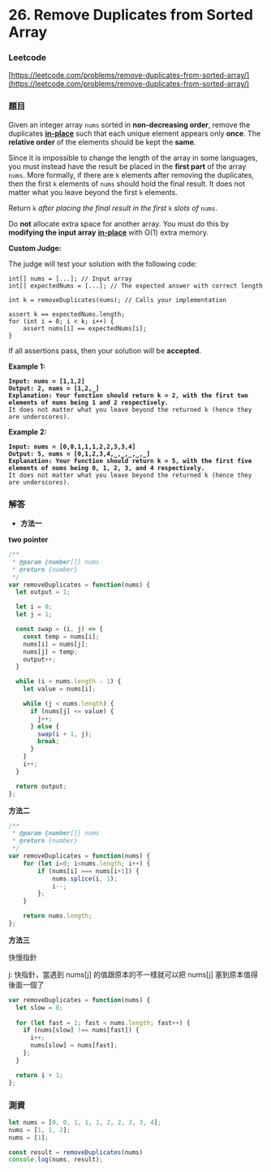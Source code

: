 # 26. Remove Duplicates from Sorted Array

### Leetcode

[https://leetcode.com/problems/remove-duplicates-from-sorted-array/](https://leetcode.com/problems/remove-duplicates-from-sorted-array/)

### 題目

Given an integer array `nums` sorted in **non-decreasing order**, remove the duplicates [**in-place**](https://en.wikipedia.org/wiki/In-place\_algorithm) such that each unique element appears only **once**. The **relative order** of the elements should be kept the **same**.

Since it is impossible to change the length of the array in some languages, you must instead have the result be placed in the **first part** of the array `nums`. More formally, if there are `k` elements after removing the duplicates, then the first `k` elements of `nums` should hold the final result. It does not matter what you leave beyond the first `k` elements.

Return `k` _after placing the final result in the first_ `k` _slots of_ `nums`.

Do **not** allocate extra space for another array. You must do this by **modifying the input array** [**in-place**](https://en.wikipedia.org/wiki/In-place\_algorithm) with O(1) extra memory.

**Custom Judge:**

The judge will test your solution with the following code:

```
int[] nums = [...]; // Input array
int[] expectedNums = [...]; // The expected answer with correct length

int k = removeDuplicates(nums); // Calls your implementation

assert k == expectedNums.length;
for (int i = 0; i < k; i++) {
    assert nums[i] == expectedNums[i];
}
```

If all assertions pass, then your solution will be **accepted**.

&#x20;

**Example 1:**

<pre><code><strong>Input: nums = [1,1,2]
</strong><strong>Output: 2, nums = [1,2,_]
</strong><strong>Explanation: Your function should return k = 2, with the first two elements of nums being 1 and 2 respectively.
</strong>It does not matter what you leave beyond the returned k (hence they are underscores).
</code></pre>

**Example 2:**

<pre><code><strong>Input: nums = [0,0,1,1,1,2,2,3,3,4]
</strong><strong>Output: 5, nums = [0,1,2,3,4,_,_,_,_,_]
</strong><strong>Explanation: Your function should return k = 5, with the first five elements of nums being 0, 1, 2, 3, and 4 respectively.
</strong>It does not matter what you leave beyond the returned k (hence they are underscores).
</code></pre>

### 解答 <a href="#ti-jie" id="ti-jie"></a>

* **方法一**

**two pointer**

```javascript
/**
 * @param {number[]} nums
 * @return {number}
 */
var removeDuplicates = function(nums) {
  let output = 1;

  let i = 0;
  let j = 1;

  const swap = (i, j) => {
    const temp = nums[i];
    nums[i] = nums[j];
    nums[j] = temp;
    output++;
  }

  while (i < nums.length - 1) {
    let value = nums[i];

    while (j < nums.length) {
      if (nums[j] <= value) {
        j++;
      } else {
        swap(i + 1, j);
        break;
      }
    }
    i++;
  }

  return output;
};
```

**方法二**

```javascript
/**
 * @param {number[]} nums
 * @return {number}
 */
var removeDuplicates = function(nums) {
    for (let i=0; i<nums.length; i++) {
        if (nums[i] === nums[i+1]) {
            nums.splice(i, 1);
            i--;
        };
    }

    return nums.length;
};
```

**方法三**

快慢指針

j: 快指針，當遇到 nums\[j] 的值跟原本的不一樣就可以把 nums\[j] 塞到原本值得後面一個了

```javascript
var removeDuplicates = function(nums) {
  let slow = 0;
  
  for (let fast = 1; fast < nums.length; fast++) {
    if (nums[slow] !== nums[fast]) {
      i++;
      nums[slow] = nums[fast];
    };
  }

  return i + 1;
};
```



### 測資

```javascript
let nums = [0, 0, 1, 1, 1, 2, 2, 3, 3, 4];
nums = [1, 1, 2];
nums = [1];

const result = removeDuplicates(nums)
console.log(nums, result);
```
